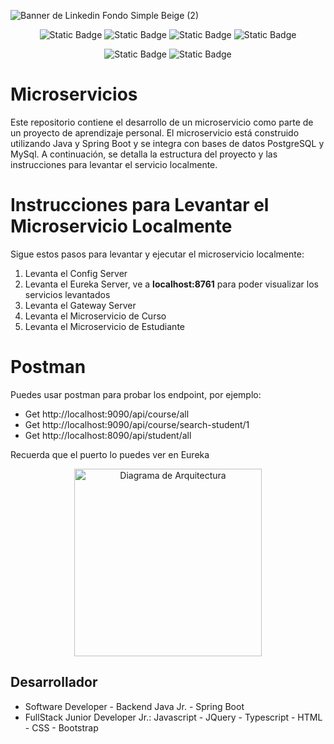 ![Banner de Linkedin Fondo Simple Beige  (2)](https://github.com/user-attachments/assets/da95e2a9-efb4-4680-ac3f-067a21094e81)


<div align="center">
  
  ![Static Badge](https://img.shields.io/badge/Java-ED8B00?style=for-the-badge&logo=openjdk&logoColor=white)
  ![Static Badge](https://img.shields.io/badge/SpringbOOT-6DB33F?style=for-the-badge&logo=spring&logoColor=white)
  ![Static Badge](https://img.shields.io/badge/MySql-00000F?style=for-the-badge&logo=mysql&logoColor=white)
  ![Static Badge](https://img.shields.io/badge/Postgres-00000F?style=for-the-badge&logo=postgres&logoColor=white)

  ![Static Badge](https://img.shields.io/badge/VERSION-1.0-yellow?style=flat)
  ![Static Badge](https://img.shields.io/badge/STATUS-TERMINADO-blue?style=flat)

</div> 

# Microservicios


Este repositorio contiene el desarrollo de un microservicio como parte de un proyecto de aprendizaje personal. El microservicio está construido utilizando Java y Spring Boot y se integra con bases de datos PostgreSQL y MySql. A continuación, se detalla la estructura del proyecto y las instrucciones para levantar el servicio localmente.


# Instrucciones para Levantar el Microservicio Localmente

Sigue estos pasos para levantar y ejecutar el microservicio localmente:

1. Levanta el Config Server
2. Levanta el Eureka Server, ve a **localhost:8761** para poder visualizar los servicios levantados
3. Levanta el Gateway Server
4. Levanta el Microservicio de Curso
5. Levanta el Microservicio de Estudiante


# Postman


Puedes usar postman para probar los endpoint, por ejemplo:

- Get http://localhost:9090/api/course/all
- Get http://localhost:9090/api/course/search-student/1
- Get http://localhost:8090/api/student/all

Recuerda que el puerto lo puedes ver en Eureka

<div align="center">
  
<img src="https://github.com/user-attachments/assets/638c83f4-bfe4-4378-af7b-6e2250a4b29c" alt="Diagrama de Arquitectura" width="300" />

</div> 
    
## Desarrollador

* Software Developer - Backend Java Jr. - Spring Boot
* FullStack Junior Developer Jr.: Javascript - JQuery - Typescript - HTML - CSS - Bootstrap




  
